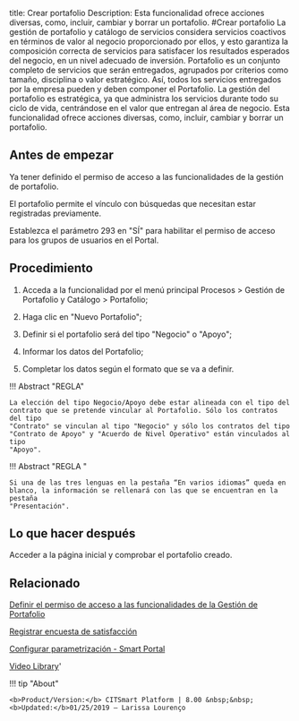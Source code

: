 title:  Crear portafolio 
Description: Esta funcionalidad ofrece acciones diversas, como, incluir, cambiar y borrar un portafolio.
#Crear portafolio
La gestión de portafolio y catálogo de servicios considera servicios coactivos en términos de valor al negocio proporcionado por ellos, y esto garantiza la composición correcta de servicios para satisfacer los resultados esperados del negocio, en un nivel adecuado de inversión.
Portafolio es un conjunto completo de servicios que serán entregados, agrupados por criterios como tamaño, disciplina o valor estratégico. Así, todos los servicios entregados por la empresa pueden y deben componer el Portafolio.
La gestión del portafolio es estratégica, ya que administra los servicios durante todo su ciclo de vida, centrándose en el valor que entregan al área de negocio.
Esta funcionalidad ofrece acciones diversas, como, incluir, cambiar y borrar un portafolio.

Antes de empezar
----------------

Ya tener definido el permiso de acceso a las funcionalidades de la gestión de
portafolio.

El portafolio permite el vínculo con búsquedas que necesitan estar registradas
previamente.

Establezca el parámetro 293 en "SÍ" para habilitar el permiso de acceso para los grupos de usuarios en el Portal.

Procedimiento
-------------

1.  Acceda a la funcionalidad por el menú principal Procesos \> Gestión de
    Portafolio y Catálogo \> Portafolio;

2.  Haga clic en "Nuevo Portafolio";

3.  Definir si el portafolio será del tipo "Negocio" o "Apoyo";

4.  Informar los datos del Portafolio;

5.  Completar los datos según el formato que se va a definir.

!!! Abstract "REGLA"

    La elección del tipo Negocio/Apoyo debe estar alineada con el tipo del
    contrato que se pretende vincular al Portafolio. Sólo los contratos del tipo
    "Contrato" se vinculan al tipo "Negocio" y sólo los contratos del tipo
    "Contrato de Apoyo" y "Acuerdo de Nivel Operativo" están vinculados al tipo
    "Apoyo".


!!! Abstract "REGLA "

    Si una de las tres lenguas en la pestaña “En varios idiomas” queda en
    blanco, la información se rellenará con las que se encuentran en la pestaña
    "Presentación".


Lo que hacer después
--------------------

Acceder a la página inicial y comprobar el portafolio creado.

Relacionado
---------------

[Definir el permiso de acceso a las funcionalidades de la Gestión de Portafolio](/es-es/citsmart-platform-8/initial-settings/access-settings/profile/portfolio-management.html)

[Registrar encuesta de satisfacción](/es-es/citsmart-platform-8/processes/portfolio-and-catalog/configuration/register-satisfaction-survey.html)

[Configurar parametrización - Smart Portal](/es-es/citsmart-platform-8/platform-administration/parameters-list/configure-parametrization-smart-portal.html)

<i class='fa fa-youtube-play  fa-2x' style='color:#97ce17;vertical-align: middle;'> </i> [Video Library](https://www.youtube.com/playlist?list=PLB5qK2uzf2RNtQcs0TnUp_O20VqF2A9yL)'

!!! tip "About"

    <b>Product/Version:</b> CITSmart Platform | 8.00 &nbsp;&nbsp;
    <b>Updated:</b>01/25/2019 – Larissa Lourenço

